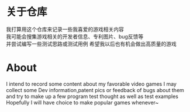 # 关于仓库
我打算用这个仓库来记录一些我喜爱的游戏相关内容  
我可能会搜集游戏相关的开发者信息、专利图片、bug反馈等  
并尝试编写一些测试思路或测试用例
希望我以后也有机会做出高质量的游戏

# About
I intend to record some content about my favorable video games
I may collect some Dev information,patent pics or feedback of bugs about them
and try to make up a few program test thought as well as test examples
Hopefully I will have choice to make popular games whenever~